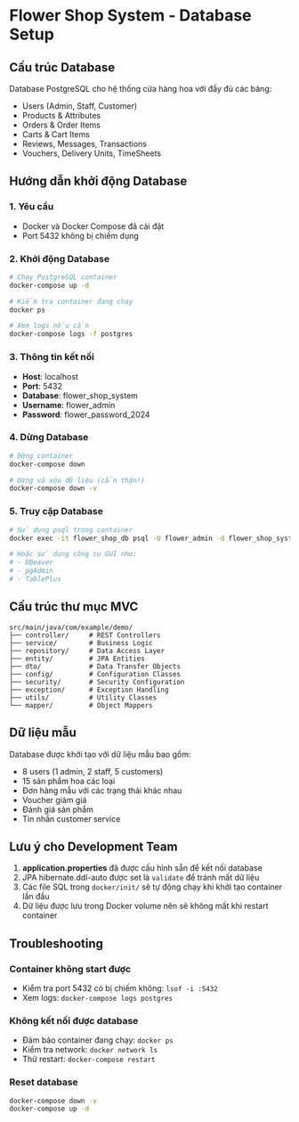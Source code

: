 # Flower Shop System - Database Setup

## Cấu trúc Database

Database PostgreSQL cho hệ thống cửa hàng hoa với đầy đủ các bảng:
- Users (Admin, Staff, Customer)
- Products & Attributes
- Orders & Order Items
- Carts & Cart Items
- Reviews, Messages, Transactions
- Vouchers, Delivery Units, TimeSheets

## Hướng dẫn khởi động Database

### 1. Yêu cầu
- Docker và Docker Compose đã cài đặt
- Port 5432 không bị chiếm dụng

### 2. Khởi động Database

```bash
# Chạy PostgreSQL container
docker-compose up -d

# Kiểm tra container đang chạy
docker ps

# Xem logs nếu cần
docker-compose logs -f postgres
```

### 3. Thông tin kết nối

- **Host**: localhost
- **Port**: 5432
- **Database**: flower_shop_system
- **Username**: flower_admin
- **Password**: flower_password_2024

### 4. Dừng Database

```bash
# Dừng container
docker-compose down

# Dừng và xóa dữ liệu (cẩn thận!)
docker-compose down -v
```

### 5. Truy cập Database

```bash
# Sử dụng psql trong container
docker exec -it flower_shop_db psql -U flower_admin -d flower_shop_system

# Hoặc sử dụng công cụ GUI như:
# - DBeaver
# - pgAdmin
# - TablePlus
```

## Cấu trúc thư mục MVC

```
src/main/java/com/example/demo/
├── controller/     # REST Controllers
├── service/        # Business Logic
├── repository/     # Data Access Layer
├── entity/         # JPA Entities
├── dto/            # Data Transfer Objects
├── config/         # Configuration Classes
├── security/       # Security Configuration
├── exception/      # Exception Handling
├── utils/          # Utility Classes
└── mapper/         # Object Mappers
```

## Dữ liệu mẫu

Database được khởi tạo với dữ liệu mẫu bao gồm:
- 8 users (1 admin, 2 staff, 5 customers)
- 15 sản phẩm hoa các loại
- Đơn hàng mẫu với các trạng thái khác nhau
- Voucher giảm giá
- Đánh giá sản phẩm
- Tin nhắn customer service

## Lưu ý cho Development Team

1. **application.properties** đã được cấu hình sẵn để kết nối database
2. JPA hibernate.ddl-auto được set là `validate` để tránh mất dữ liệu
3. Các file SQL trong `docker/init/` sẽ tự động chạy khi khởi tạo container lần đầu
4. Dữ liệu được lưu trong Docker volume nên sẽ không mất khi restart container

## Troubleshooting

### Container không start được
- Kiểm tra port 5432 có bị chiếm không: `lsof -i :5432`
- Xem logs: `docker-compose logs postgres`

### Không kết nối được database
- Đảm bảo container đang chạy: `docker ps`
- Kiểm tra network: `docker network ls`
- Thử restart: `docker-compose restart`

### Reset database
```bash
docker-compose down -v
docker-compose up -d
```
